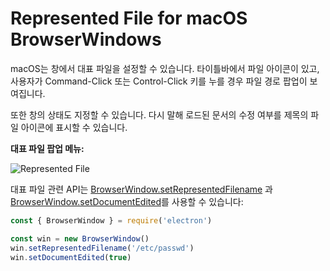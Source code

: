 # Represented File for macOS BrowserWindows

macOS는 창에서 대표 파일을 설정할 수 있습니다. 타이틀바에서 파일 아이콘이 있고, 사용자가 Command-Click 또는 Control-Click 키를 누를 경우 파일 경로 팝업이 보여집니다.

또한 창의 상태도 지정할 수 있습니다. 다시 말해 로드된 문서의 수정 여부를 제목의 파일 아이콘에 표시할 수 있습니다.

**대표 파일 팝업 메뉴:**

![Represented File](https://cloud.githubusercontent.com/assets/639601/5082061/670a949a-6f14-11e4-987a-9aaa04b23c1d.png)

대표 파일 관련 API는 [BrowserWindow.setRepresentedFilename](../api/browser-window.md#winsetrepresentedfilenamefilename-macos) 과 [BrowserWindow.setDocumentEdited](../api/browser-window.md#winsetdocumenteditededited-macos)를 사용할 수 있습니다:

```javascript
const { BrowserWindow } = require('electron')

const win = new BrowserWindow()
win.setRepresentedFilename('/etc/passwd')
win.setDocumentEdited(true)
```